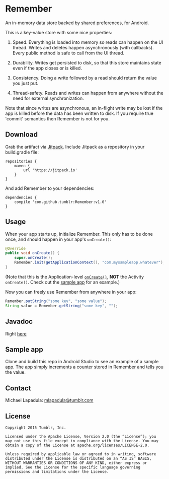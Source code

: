 # Remember

An in-memory data store backed by shared preferences, for Android.

This is a key-value store with some nice properties:

1. Speed. Everything is loaded into memory so reads can happen on the UI thread. Writes and deletes happen asynchronously (with callbacks). Every public method is safe to call from the UI thread.

2. Durability. Writes get persisted to disk, so that this store maintains state even if the app closes or is killed.

3. Consistency. Doing a write followed by a read should return the value you just put.

4. Thread-safety. Reads and writes can happen from anywhere without the need for external synchronization.

Note that since writes are asynchronous, an in-flight write may be lost if the app is killed before the data has been written to disk. If you require true 'commit' semantics then Remember is not for you.

## Download

Grab the artifact via [Jitpack](https://jitpack.io/). Include Jitpack as a repository in your build.gradle file:

```
repositories {
    maven {
        url 'https://jitpack.io'
    }
}
```

And add Remember to your dependencies:

```
dependencies {
    compile 'com.github.tumblr:Remember:v1.0'
}
```

## Usage

When your app starts up, initialize Remember. This only has to be done once, and should happen in your app's `onCreate()`:

```java
@Override
public void onCreate() {
    super.onCreate();
    Remember.init(getApplicationContext(), "com.mysampleapp.whatever");
}
```

(Note that this is the Application-level [`onCreate()`](http://developer.android.com/reference/android/app/Application.html#onCreate()), **NOT** the Activity `onCreate()`. Check out the [sample app](https://github.com/tumblr/Remember/blob/master/sample-app/src/main/java/com/tumblr/remembersample/SampleApp.java) for an example.)

Now you can freely use Remember from anywhere in your app:

```java
Remember.putString("some key", "some value");
String value = Remember.getString("some key", "");
```

## Javadoc

Right [here](https://cdn.rawgit.com/tumblr/Remember/ab1870c008e5d96d51ce2655da3f20b59fd82fa5/doc/index.html)

## Sample app
Clone and build this repo in Android Studio to see an example of a sample app. The app simply increments a counter stored in Remember and tells you the value.

## Contact

Michael Lapadula: mlapadula@tumblr.com

## License

```
Copyright 2015 Tumblr, Inc.

Licensed under the Apache License, Version 2.0 (the “License”); you may not use this file except in compliance with the License. You may obtain a copy of the License at apache.org/licenses/LICENSE-2.0.

Unless required by applicable law or agreed to in writing, software distributed under the License is distributed on an “AS IS” BASIS, WITHOUT WARRANTIES OR CONDITIONS OF ANY KIND, either express or implied. See the License for the specific language governing permissions and limitations under the License.
```
